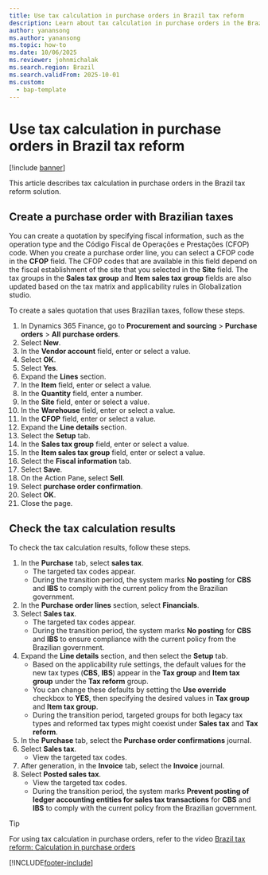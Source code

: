 ```yaml
---
title: Use tax calculation in purchase orders in Brazil tax reform
description: Learn about tax calculation in purchase orders in the Brazil tax reform solution
author: yanansong
ms.author: yanansong
ms.topic: how-to
ms.date: 10/06/2025
ms.reviewer: johnmichalak
ms.search.region: Brazil
ms.search.validFrom: 2025-10-01
ms.custom: 
  - bap-template
---
```


# Use tax calculation in purchase orders in Brazil tax reform

[!include [banner](../../includes/banner.md)]

This article describes tax calculation in purchase orders in the Brazil tax reform solution.

## Create a purchase order with Brazilian taxes

You can create a quotation by specifying fiscal information, such as the operation type and the Código Fiscal de Operações e Prestações (CFOP) code. When you create a purchase order line, you can select a CFOP code in the **CFOP** field. The CFOP codes that are available in this field depend on the fiscal establishment of the site that you selected in the **Site** field. The tax groups in the **Sales tax group** and **Item sales tax group** fields are also updated based on the tax matrix and applicability rules in Globalization studio. 

To create a sales quotation that uses Brazilian taxes, follow these steps.

1. In Dynamics 365 Finance, go to **Procurement and sourcing** \> **Purchase orders** \> **All purchase orders**.
1. Select **New**.
1. In the **Vendor account** field, enter or select a value.
1. Select **OK**.
1. Select **Yes**.
1. Expand the **Lines** section.
1. In the **Item** field, enter or select a value.
1. In the **Quantity** field, enter a number.
1. In the **Site** field, enter or select a value.
1. In the **Warehouse** field, enter or select a value.
1. In the **CFOP** field, enter or select a value.
1. Expand the **Line details** section.
1. Select the **Setup** tab.
1. In the **Sales tax group** field, enter or select a value.
1. In the **Item sales tax group** field, enter or select a value.
1. Select the **Fiscal information** tab.
1. Select **Save**.
1. On the Action Pane, select **Sell**.
1. Select **purchase order confirmation**.
1. Select **OK**.
1. Close the page.

## Check the tax calculation results

To check the tax calculation results, follow these steps.

1. In the **Purchase** tab, select **sales tax**.
   - The targeted tax codes appear. 
   - During the transition period, the system marks **No posting** for **CBS** and **IBS** to comply with the current policy from the Brazilian government.
1. In the **Purchase order lines** section, select **Financials**.
1. Select **Sales tax**.
   - The targeted tax codes appear. 
   - During the transition period, the system marks **No posting** for **CBS** and **IBS** to ensure compliance with the current policy from the Brazilian government.
1. Expand the **Line details** section, and then select the **Setup** tab.
   - Based on the applicability rule settings, the default values for the new tax types (**CBS**, **IBS**) appear in the **Tax group** and **Item tax group** under the **Tax reform** group.
   - You can change these defaults by setting the **Use override** checkbox to **YES**, then specifying the desired values in **Tax group** and **Item tax group**.
   - During the transition period, targeted groups for both legacy tax types and reformed tax types might coexist under **Sales tax** and **Tax reform**.   
1. In the **Purchase** tab, select the **Purchase order confirmations** journal.
1. Select **Sales tax**.
   - View the targeted tax codes.  
1. After generation, in the **Invoice** tab, select the **Invoice** journal.
1. Select **Posted sales tax**.
   - View the targeted tax codes.
   - During the transition period, the system marks **Prevent posting of ledger accounting entities for sales tax transactions** for **CBS** and **IBS** to comply with the current policy from the Brazilian government.

> [!TIP]
> For using tax calculation in purchase orders, refer to the video [Brazil tax reform: Calculation in purchase orders](https://github.com/MicrosoftDocs/Dynamics-365-Operations/pull/20753)
>
> 
[!INCLUDE[footer-include](../../../includes/footer-banner.md)]
